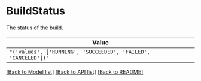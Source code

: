 # BuildStatus

The status of the build.

| **Value** |
| --------- |
| `"('values', ['RUNNING', 'SUCCEEDED', 'FAILED', 'CANCELED'])"` |


[[Back to Model list]](../../../README.md#models-v2-link) [[Back to API list]](../../../README.md#apis-v2-link) [[Back to README]](../../../README.md)

